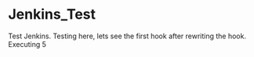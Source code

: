 # Jenkins_Test

Test Jenkins. Testing here, lets see the first hook after rewriting the hook. Executing 5
